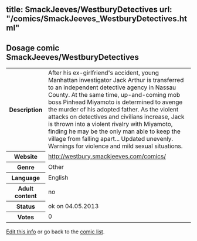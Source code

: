 title: SmackJeeves/WestburyDetectives
url: "/comics/SmackJeeves_WestburyDetectives.html"
---
Dosage comic SmackJeeves/WestburyDetectives
-----------------------------------------

<p id="msg"></p>
<script type="text/javascript">
if (window.location.search === '?edit_info_mail=sent_ok') {
  var elem = document.getElementById("msg");
  elem.innerHTML = 'Edited information sucessfully sent for review, which is usually done daily. Thanks!';
  elem.className = 'ok';
}
</script>
<table class="comicinfo">
<tr>
<th>Description</th><td>After his ex-girlfriend's accident, young Manhattan investigator Jack Arthur is transferred to an independent detective agency in Nassau County. At the same time, up-and-coming mob boss Pinhead Miyamoto is determined to avenge the murder of his adopted father. As the violent attacks on detectives and civilians increase, Jack is thrown into a violent rivalry with Miyamoto, finding he may be the only man able to keep the village from falling apart... Updated unevenly. Warnings for violence and mild sexual situations.</td>
</tr>
<tr>
<th>Website</th><td><a href="http://westbury.smackjeeves.com/comics/">http://westbury.smackjeeves.com/comics/</a></td>
</tr>
<tr>
<th>Genre</th><td>Other</td>
</tr>
<tr>
<th>Language</th><td>English</td>
</tr>
<tr>
<th>Adult content</th><td>no</td>
</tr>
<tr>
<th>Status</th><td>ok on 04.05.2013</td>
</tr>
<tr>
<th>Votes</th><td>0</td>
</tr>
</table>

[Edit this info](SmackJeeves_WestburyDetectives_edit.html) or go back to the [comic list](../comic-index.html).
